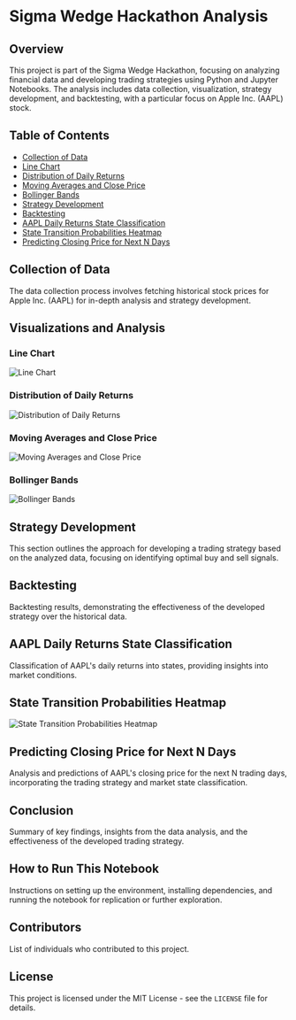 # Sigma Wedge Hackathon Analysis

## Overview

This project is part of the Sigma Wedge Hackathon, focusing on analyzing financial data and developing trading strategies using Python and Jupyter Notebooks. The analysis includes data collection, visualization, strategy development, and backtesting, with a particular focus on Apple Inc. (AAPL) stock.

## Table of Contents

- [Collection of Data](#collection-of-data)
- [Line Chart](#line-chart)
- [Distribution of Daily Returns](#distribution-of-daily-returns)
- [Moving Averages and Close Price](#moving-averages-and-close-price)
- [Bollinger Bands](#bollinger-bands)
- [Strategy Development](#strategy-development)
- [Backtesting](#backtesting)
- [AAPL Daily Returns State Classification](#aapl-daily-returns-state-classification)
- [State Transition Probabilities Heatmap](#state-transition-probabilities-heatmap)
- [Predicting Closing Price for Next N Days](#predicting-closing-price-for-next-n-days)

## Collection of Data

The data collection process involves fetching historical stock prices for Apple Inc. (AAPL) for in-depth analysis and strategy development.

## Visualizations and Analysis

### Line Chart

![Line Chart](path/to/line_chart_output.png)

### Distribution of Daily Returns

![Distribution of Daily Returns](path/to/daily_returns_distribution_output.png)

### Moving Averages and Close Price

![Moving Averages and Close Price](path/to/moving_averages_close_price_output.png)

### Bollinger Bands

![Bollinger Bands](path/to/bollinger_bands_output.png)

## Strategy Development

This section outlines the approach for developing a trading strategy based on the analyzed data, focusing on identifying optimal buy and sell signals.

## Backtesting

Backtesting results, demonstrating the effectiveness of the developed strategy over the historical data.

## AAPL Daily Returns State Classification

Classification of AAPL's daily returns into states, providing insights into market conditions.

## State Transition Probabilities Heatmap

![State Transition Probabilities Heatmap](path/to/state_transition_probabilities_heatmap.png)

## Predicting Closing Price for Next N Days

Analysis and predictions of AAPL's closing price for the next N trading days, incorporating the trading strategy and market state classification.

## Conclusion

Summary of key findings, insights from the data analysis, and the effectiveness of the developed trading strategy.

## How to Run This Notebook

Instructions on setting up the environment, installing dependencies, and running the notebook for replication or further exploration.

## Contributors

List of individuals who contributed to this project.

## License

This project is licensed under the MIT License - see the `LICENSE` file for details.

